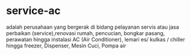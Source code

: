 # service-ac
adalah perusahaan yang bergerak di bidang pelayanan servis atau jasa perbaikan (service),renovasi rumah, pencucian, bongkar pasang, perawatan hingga instalasi AC (Air Conditioner), lemari es/ kulkas / chiller hingga freezer, Dispenser, Mesin Cuci, Pompa air 
